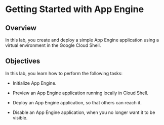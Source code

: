 # Getting Started with App Engine

## Overview

In this lab, you create and deploy a simple App Engine application using a virtual environment in the Google Cloud Shell.

## Objectives

In this lab, you learn how to perform the following tasks:

- Initialize App Engine.

- Preview an App Engine application running locally in Cloud Shell.

- Deploy an App Engine application, so that others can reach it.

- Disable an App Engine application, when you no longer want it to be visible.